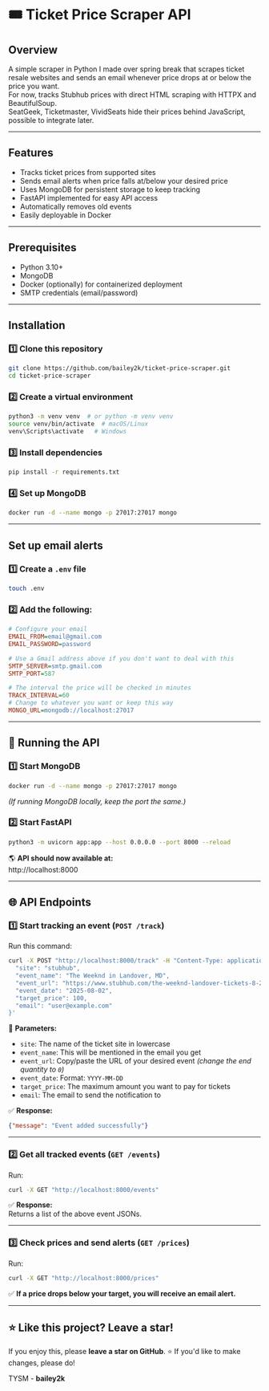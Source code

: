 # 🎟️ Ticket Price Scraper API

## Overview

A simple scraper in Python I made over spring break that scrapes ticket resale websites and sends an email whenever price drops at or below the price you want.  
For now, tracks Stubhub prices with direct HTML scraping with HTTPX and BeautifulSoup.  
SeatGeek, Ticketmaster, VividSeats hide their prices behind JavaScript, possible to integrate later.

---

## Features
- Tracks ticket prices from supported sites  
- Sends email alerts when price falls at/below your desired price  
- Uses MongoDB for persistent storage to keep tracking  
- FastAPI implemented for easy API access 
- Automatically removes old events  
- Easily deployable in Docker  

---

## Prerequisites
- Python 3.10+  
- MongoDB  
- Docker (optionally) for containerized deployment  
- SMTP credentials (email/password)  

---

## Installation

### 1️⃣ Clone this repository  
```sh
git clone https://github.com/bailey2k/ticket-price-scraper.git
cd ticket-price-scraper
```

### 2️⃣ Create a virtual environment  
```sh
python3 -m venv venv  # or python -m venv venv  
source venv/bin/activate  # macOS/Linux  
venv\Scripts\activate   # Windows  
```

### 3️⃣ Install dependencies  
```sh
pip install -r requirements.txt
```

### 4️⃣ Set up MongoDB  
```sh
docker run -d --name mongo -p 27017:27017 mongo
```

---

## Set up email alerts  

### 1️⃣ Create a `.env` file  
```sh
touch .env
```

### 2️⃣ Add the following:  
```ini
# Configure your email
EMAIL_FROM=email@gmail.com
EMAIL_PASSWORD=password

# Use a Gmail address above if you don't want to deal with this
SMTP_SERVER=smtp.gmail.com
SMTP_PORT=587

# The interval the price will be checked in minutes
TRACK_INTERVAL=60
# Change to whatever you want or keep this way
MONGO_URL=mongodb://localhost:27017
```

---

## 🚀 Running the API

### 1️⃣ Start MongoDB  
```sh
docker run -d --name mongo -p 27017:27017 mongo
```
*(If running MongoDB locally, keep the port the same.)*

### 2️⃣ Start FastAPI  
```sh
python3 -m uvicorn app:app --host 0.0.0.0 --port 8000 --reload
```
🌎 **API should now available at:**  
http://localhost:8000  

---

## 🌐 API Endpoints  

### 1️⃣ Start tracking an event (`POST /track`)  

Run this command:  
```sh
curl -X POST "http://localhost:8000/track" -H "Content-Type: application/json" -d '{
  "site": "stubhub",
  "event_name": "The Weeknd in Landover, MD",
  "event_url": "https://www.stubhub.com/the-weeknd-landover-tickets-8-2-2025/event/157155913/?quantity=0",
  "event_date": "2025-08-02",
  "target_price": 100,
  "email": "user@example.com"
}'
```

📌 **Parameters:**  
- `site`: The name of the ticket site in lowercase  
- `event_name`: This will be mentioned in the email you get  
- `event_url`: Copy/paste the URL of your desired event *(change the end quantity to `0`)*  
- `event_date`: Format: `YYYY-MM-DD`  
- `target_price`: The maximum amount you want to pay for tickets  
- `email`: The email to send the notification to  

✅ **Response:**  
```json
{"message": "Event added successfully"}
```

---

### 2️⃣ Get all tracked events (`GET /events`)  

Run:  
```sh
curl -X GET "http://localhost:8000/events"
```
✅ **Response:**  
Returns a list of the above event JSONs.

---

### 3️⃣ Check prices and send alerts (`GET /prices`)  

Run:  
```sh
curl -X GET "http://localhost:8000/prices"
```
✅ **If a price drops below your target, you will receive an email alert.**  

---

## ⭐ Like this project? Leave a star!  

If you enjoy this, please **leave a star on GitHub**. ⭐ 
If you'd like to make changes, please do!

TYSM - **bailey2k**  
